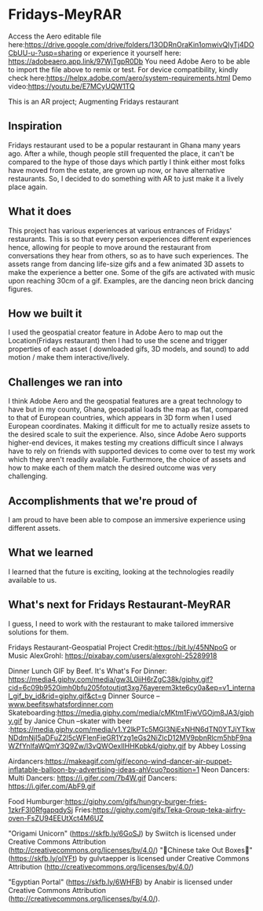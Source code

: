 # Fridays-MeyRAR
Access the Aero editable file here:https://drive.google.com/drive/folders/13ODRnOraKin1omwivQIyTj4DOCbUU-u-?usp=sharing
or experience it yourself here: https://adobeaero.app.link/97WjTgpR0Db
You need Adobe Aero to be able to import the file above to remix or test.
For device compatibility, kindly check here:https://helpx.adobe.com/aero/system-requirements.html
Demo video:https://youtu.be/E7MCyUQW1TQ

This is an AR project; Augmenting Fridays restaurant
## Inspiration
Fridays restaurant used to be a popular restaurant in Ghana many years ago.
After a while, though people still frequented the place, it can't be compared to the hype of those days which partly I think either most folks have moved from the estate, are grown up now, or have alternative restaurants.
So, I decided to do something with AR to just make it a lively place again.

## What it does
This project has various experiences at various entrances of Fridays' restaurants. This is so that every person experiences different experiences hence, allowing for people to move around the restaurant from conversations they hear from others, so as to have such experiences.
The assets range from dancing life-size gifs and a few animated 3D assets to make the experience a better one.
Some of the gifs are activated with music upon reaching 30cm of a gif. Examples, are the dancing neon brick dancing figures.

## How we built it
I used the geospatial creator feature in Adobe Aero to map out the Location(Fridays restaurant) then I had to use the scene and trigger properties of each asset ( downloaded gifs, 3D models, and sound) to add motion / make them interactive/lively.

## Challenges we ran into
I think Adobe Aero and the geospatial features are a great technology to have but in my county, Ghana, geospatial loads the map as flat, compared to that of European countries, which appears in 3D form when I used European coordinates. Making it difficult for me to actually resize assets to the desired scale to suit the experience.
Also, since Adobe Aero supports higher-end devices, it makes testing my creations difficult since I always have to rely on friends with supported devices to come over to test my work which they aren't readily available.
Furthermore, the choice of assets and how to make each of them match the desired outcome was very challenging.

## Accomplishments that we're proud of
I am proud to have been able to compose an immersive experience using different assets.

## What we learned
I learned that the future is exciting, looking at the technologies readily available to us.

## What's next for Fridays Restaurant-MeyRAR
I guess, I need to work with the restaurant to make tailored immersive solutions for them.

Fridays Restaurant-Geospatial Project
Credit:https://bit.ly/45NNpoG
or
Music
AlexGrohl: https://pixabay.com/users/alexgrohl-25289918
 
Dinner Lunch GIF by Beef. It's What's For Dinner: https://media4.giphy.com/media/gw3L0iiH6rZgC38k/giphy.gif?cid=6c09b9520imh0bfu205fotoutjqt3xg76ayerem3kte6cy0a&ep=v1_internal_gif_by_id&rid=giphy.gif&ct=g   Dinner Source – www.beefitswhatsfordinner.com
Skateboarding:https://media.giphy.com/media/cMKtm1FjwVGOjm8JA3/giphy.gif by Janice Chun
–skater with beer :https://media.giphy.com/media/v1.Y2lkPTc5MGI3NjExNHN6dTN0YTJiYTkwNDdmNjI5aDFuZ2l5cWFlenFieGR1Yzg1eGs2NiZlcD12MV9pbnRlcm5hbF9naWZfYnlfaWQmY3Q9Zw/l3vQWOexIlHHKpbk4/giphy.gif   by Abbey Lossing
 
Airdancers:https://makeagif.com/gif/econo-wind-dancer-air-puppet-inflatable-balloon-by-advertising-ideas-ahVcuo?position=1
Neon Dancers:
Multi Dancers: https://i.gifer.com/7b4W.gif
Dancers: https://i.gifer.com/AbF9.gif
 
Food
Humburger:https://giphy.com/gifs/hungry-burger-fries-1zkrF3l0RfgapqdySj
Fries:https://giphy.com/gifs/Teka-Group-teka-airfry-oven-FsZU94EEUtXct4M6UZ

"Origami Unicorn" (https://skfb.ly/6GoSJ) by Swiitch is licensed under Creative Commons Attribution (http://creativecommons.org/licenses/by/4.0/)
"🥡Chinese take Out Boxes🥡" (https://skfb.ly/oIYFt) by gulvtaepper is licensed under Creative Commons Attribution (http://creativecommons.org/licenses/by/4.0/)

"Egyptian Portal" (https://skfb.ly/6WHFB) by Anabir is licensed under Creative Commons Attribution (http://creativecommons.org/licenses/by/4.0/).

 
 
 
 
 


